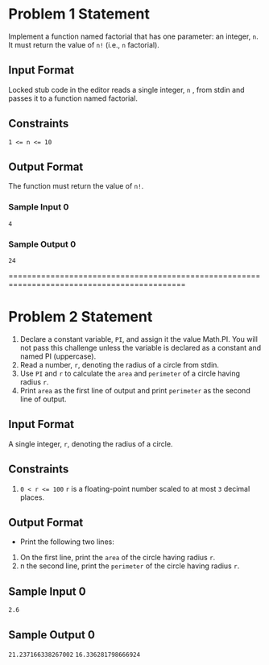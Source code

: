 # Problem 1 Statement

Implement a function named factorial that has one parameter: an integer, `n`. It must return the value of `n!` (i.e., `n` factorial).

## Input Format

Locked stub code in the editor reads a single integer, `n` , from stdin and passes it to a function named factorial.

## Constraints

`1 <= n <= 10`

## Output Format

The function must return the value of `n!`.

### Sample Input 0

`4`
### Sample Output 0

`24`

============================================================================================

# Problem 2 Statement

1. Declare a constant variable, `PI`, and assign it the value Math.PI. You will not pass this challenge unless the variable is declared as a constant and named PI (uppercase).
2. Read a number, `r`, denoting the radius of a circle from stdin.
3. Use `PI` and `r` to calculate the `area` and `perimeter` of a circle having radius `r`.
4. Print `area` as the first line of output and print `perimeter` as the second line of output.

## Input Format

A single integer, `r`, denoting the radius of a circle.

## Constraints

1. `0 < r <= 100`
`r` is a floating-point number scaled to at most `3` decimal places.

## Output Format

* Print the following two lines:

1. On the first line, print the `area` of the circle having radius `r`.
2. n the second line, print the `perimeter` of the circle having radius `r`.

## Sample Input 0

`2.6`
## Sample Output 0

`21.237166338267002`
`16.336281798666924`